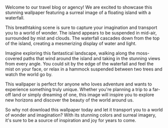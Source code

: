 <!--
Write me content for website with wallpaper "A surreal image of a floating island with a waterfall for a travel blog or agency"
-->

<!--font:Poppins.-->

Welcome to our travel blog or agency! We are excited to showcase this stunning wallpaper featuring a surreal image of a floating island with a waterfall.

This breathtaking scene is sure to capture your imagination and transport you to a world of wonder. The island appears to be suspended in mid-air, surrounded by mist and clouds. The waterfall cascades down from the top of the island, creating a mesmerizing display of water and light.

Imagine exploring this fantastical landscape, walking along the moss-covered paths that wind around the island and taking in the stunning views from every angle. You could sit by the edge of the waterfall and feel the mist on your face, or relax in a hammock suspended between two trees and watch the world go by.

This wallpaper is perfect for anyone who loves adventure and wants to experience something truly unique. Whether you're planning a trip to a far-off land or simply dreaming of one, this image will inspire you to explore new horizons and discover the beauty of the world around us.

So why not download this wallpaper today and let it transport you to a world of wonder and imagination? With its stunning colors and surreal imagery, it's sure to be a source of inspiration and joy for years to come.

